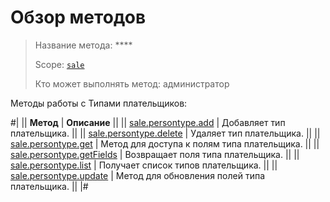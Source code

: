 # Обзор методов

> Название метода: ****
>
> Scope: [`sale`](../../scopes/permissions.md)
>
> Кто может выполнять метод: администратор

Методы работы с Типами плательщиков:

#|
|| **Метод** | **Описание** ||
|| [sale.persontype.add](./sale-person-type-add.md) | Добавляет тип плательщика. ||
|| [sale.persontype.delete](./sale-person-type-delete.md) | Удаляет тип плательщика. ||
|| [sale.persontype.get](./sale-person-type-get.md) | Метод для доступа к полям типа плательщика. ||
|| [sale.persontype.getFields](./sale-person-type-get-fields.md) | Возвращает поля типа плательщика. ||
|| [sale.persontype.list](./sale-person-type-list.md) | Получает список типов плательщика. ||
|| [sale.persontype.update](./sale-person-type-update.md) | Метод для обновления полей типа плательщика. ||
|#